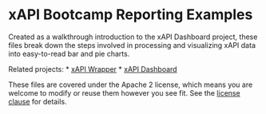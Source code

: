 # xAPI Bootcamp Reporting Examples

Created as a walkthrough introduction to the xAPI Dashboard project, these files
break down the steps involved in processing and visualizing xAPI data into easy-to-read
bar and pie charts.

Related projects:
	* [xAPI Wrapper](https://github.com/adlnet/xAPIWrapper)
	* [xAPI Dashboard](https://github.com/adlnet/xAPI-Dashboard)

These files are covered under the Apache 2 license, which means you are welcome to modify
or reuse them however you see fit. See the [license clause](LICENSE) for details.
